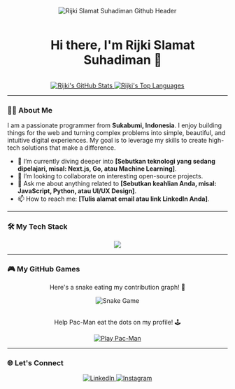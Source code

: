 <p align="center">
  <img src="[https://github.com/Kaaabaaa/Kaaabaaa/blob/main/ChatGPT%20Image%2016%20Okt%202025,%2020.29.25.png?raw=true]" alt="Rijki Slamat Suhadiman Github Header"/>
</p>

<div id="user-content-toc">
  <ul align="center">
    <summary><h1 style="display: inline-block;">Hi there, I'm Rijki Slamat Suhadiman 👋</h1></summary>
  </ul>
</div>

<div align="center">
  <a href="https://github.com/Kaaabaaa">
    <img src="https://github-readme-stats.vercel.app/api?username=Kaaabaaa&show_icons=true&theme=radical&hide_border=true&count_private=true" alt="Rijki's GitHub Stats" />
  </a>
  <a href="https://github.com/Kaaabaaa">
    <img src="https://github-readme-stats.vercel.app/api/top-langs/?username=Kaaabaaa&layout=compact&theme=radical&hide_border=true" alt="Rijki's Top Languages" />
  </a>
</div>

---

### 👨‍💻 About Me

I am a passionate programmer from **Sukabumi, Indonesia**. I enjoy building things for the web and turning complex problems into simple, beautiful, and intuitive digital experiences. My goal is to leverage my skills to create high-tech solutions that make a difference.

- 🌱 I’m currently diving deeper into **[Sebutkan teknologi yang sedang dipelajari, misal: Next.js, Go, atau Machine Learning]**.
- 👯 I’m looking to collaborate on interesting open-source projects.
- 💬 Ask me about anything related to **[Sebutkan keahlian Anda, misal: JavaScript, Python, atau UI/UX Design]**.
- 📫 How to reach me: **[Tulis alamat email atau link LinkedIn Anda]**.

---

### 🛠️ My Tech Stack

<p align="center">
  <a href="https://skillicons.dev">
    <img src="https://skillicons.dev/icons?i=js,react,nodejs,python,git,vscode,figma,docker" />
  </a>
</p>

---

### 🎮 My GitHub Games

<div align="center">
  <p>Here's a snake eating my contribution graph! 🐍</p>
  <img src="https://raw.githubusercontent.com/Kaaabaaa/Kaaabaaa/output/github-contribution-grid-snake.svg" alt="Snake Game">
</div>

<br>

<div align="center">
  <p>Help Pac-Man eat the dots on my profile! 🕹️</p>
  <p>
    <a href="https://github.com/Kaaabaaa/Kaaabaaa/actions/workflows/pacman.yml"><img src="https://img.shields.io/badge/play-pacman-yellow?style=for-the-badge&logo=githubactions&logoColor=black" alt="Play Pac-Man"></a>
  </p>
</div>

---

### 🌐 Let's Connect

<p align="center">
  <a href="https://www.linkedin.com/in/rijki-slamat-suhardiman-65656a162?utm_source=share&utm_campaign=share_via&utm_content=profile&utm_medium=android_app#" target="_blank">
    <img src="https://img.shields.io/badge/LinkedIn-0077B5?style=for-the-badge&logo=linkedin&logoColor=white" alt="LinkedIn"/>
  </a>
  <a href="https://www.instagram.com/iknitee_?igsh=dHczYXIzcDV3bHph#" target="_blank">
    <img src="https://img.shields.io/badge/Instagram-E4405F?style=for-the-badge&logo=instagram&logoColor=white" alt="Instagram"/>
  </a>
</p>
